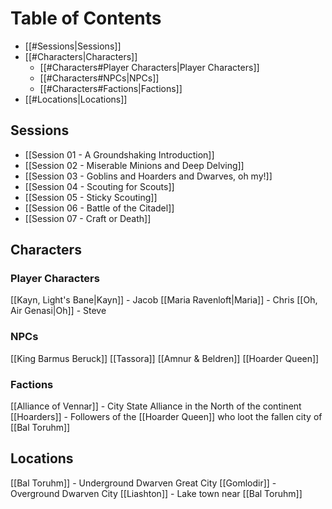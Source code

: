 # Table of Contents
- [[#Sessions|Sessions]]
- [[#Characters|Characters]]
	- [[#Characters#Player Characters|Player Characters]]
	- [[#Characters#NPCs|NPCs]]
	- [[#Characters#Factions|Factions]]
- [[#Locations|Locations]]
## Sessions
- [[Session 01 - A Groundshaking Introduction]]
- [[Session 02 - Miserable Minions and Deep Delving]]
- [[Session 03 - Goblins and Hoarders and Dwarves, oh my!]]
- [[Session 04 - Scouting for Scouts]]
- [[Session 05 - Sticky Scouting]]
- [[Session 06 - Battle of the Citadel]]
- [[Session 07 - Craft or Death]]
## Characters
### Player Characters
[[Kayn, Light's Bane|Kayn]] - Jacob
[[Maria Ravenloft|Maria]] - Chris
[[Oh, Air Genasi|Oh]] - Steve
### NPCs
[[King Barmus Beruck]]
[[Tassora]]
[[Amnur & Beldren]]
[[Hoarder Queen]]
### Factions
[[Alliance of Vennar]] - City State Alliance in the North of the continent
[[Hoarders]] - Followers of the [[Hoarder Queen]] who loot the fallen city of [[Bal Toruhm]]
## Locations
[[Bal Toruhm]] - Underground Dwarven Great City
[[Gomlodir]] - Overground Dwarven City
[[Liashton]] - Lake town near [[Bal Toruhm]]

